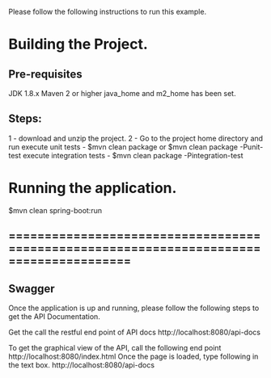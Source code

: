 Please follow the following instructions to run this example.

Building the Project.
====================

Pre-requisites
--------------
JDK 1.8.x
Maven 2 or higher
java_home and m2_home has been set.

Steps:
------
1 - download and unzip the project.
2 - Go to the project home directory and run
    execute unit tests - $mvn clean package or $mvn clean package -Punit-test
    execute integration tests - $mvn clean package -Pintegration-test

Running the application.
========================
$mvn clean spring-boot:run


=======================================================================================
------------------------------------
Swagger 
------------------------------------
Once the application is up and running, please follow the following steps to get the API Documentation.

Get the call the restful end point of API docs
    http://localhost:8080/api-docs
    
To get the graphical view of the API, call the following end point
    http://localhost:8080/index.html
        Once the page is loaded, type following in the text box.
            http://localhost:8080/api-docs
            
            
   